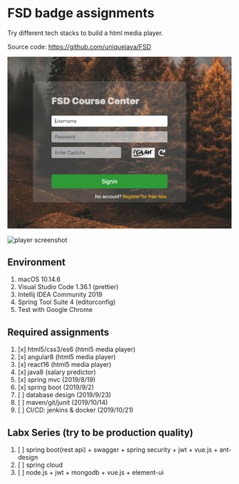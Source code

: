 # FSD badge assignments

Try different tech stacks to build a html media player.

Source code: https://github.com/uniquejava/FSD

![login screenshot](./lab05_spring5mvc_sec_jdbc/login.jpg)

![player screenshot](./lab01_html5_bootstrap4/player.png)

## Environment

1. macOS 10.14.6
2. Visual Studio Code 1.36.1 (prettier)
3. Intellij IDEA Community 2019
4. Spring Tool Suite 4 (editorconfig)
5. Test with Google Chrome

## Required assignments

1. [x] html5/css3/es6 (html5 media player)
2. [x] angular8 (html5 media player)
3. [x] react16 (html5 media player)
4. [x] java8 (salary predictor)
5. [x] spring mvc (2019/8/19)
6. [x] spring boot (2019/9/2)
7. [ ] database design (2019/9/23)
8. [ ] maven/git/junit (2019/10/14)
9. [ ] CI/CD: jenkins & docker (2019/10/21)

## Labx Series (try to be production quality)

1. [ ] spring boot(rest api) + swagger + spring security + jwt + vue.js + ant-design
2. [ ] spring cloud
3. [ ] node.js + jwt + mongodb + vue.js + element-ui
